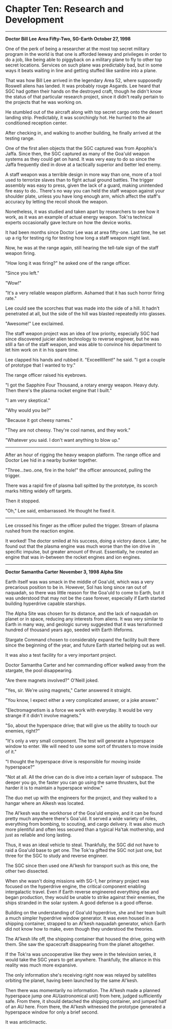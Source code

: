 # Chapter Ten: Research and Development

***
**Doctor Bill Lee**
**Area Fifty-Two, SG-Earth**
**October 27, 1998**

One of the perk of being a researcher at the most top secret military program in the world is that one is afforded leeway and privileges in order to do a job, like being able to piggyback on a military plane to fly to other top secret locations. Services on such plane was predictably bad, but in some ways it beats waiting in line and getting stuffed like sardine into a plane.

That was how Bill Lee arrived in the legendary Area 52, where supposedly Roswell aliens has landed. It was probably rouge Asgards. Lee heard that SGC had gotten their hands on the destroyed craft, though he didn't know the status of that particular research project, since it didn't really pertain to the projects that he was working on.

He stumbled out of the aircraft along with top secret cargo onto the desert landing strip. Predictably, it was scorchingly hot. He hurried to the air conditioned reception center.

After checking in, and walking to another building, he finally arrived at the testing range.

One of the first alien objects that the SGC captured was from Apophis's Jaffa. Since then, the SGC captured as many of the Goa'uld weapon systems as they could get on hand. It was very easy to do so since the Jaffa frequently died in dove at a tactically superior and better led enemy.

A staff weapon was a terrible design in more way than one, more of a tool used to terrorize slaves than to fight actual ground battles. The trigger assembly was easy to press, given the lack of a guard, making unintended fire easy to do.. There's no way you can held the staff weapon against your shoulder plate, unless you have long enough arm, which affect the staff's accuracy by letting the recoil shook the weapon.

Nonetheless, it was studied and taken apart by researchers to see how it work, as it was an example of actual energy weapon. Tok'ra technical experts occasionally gave lecture on how the device works.

It had been months since Doctor Lee was at area fifty-one. Last time, he set up a rig for testing rig for testing how long a staff weapon might last.

Now, he was at the range again, still hearing the tell-tale sign of the staff weapon firing.

"How long it was firing?" he asked one of the range officer.

"Since you left."

"Wow!"

"It's a very reliable weapon platform. Ashamed that it has such horror firing rate."

Lee could see the scorches that was made into the side of a hill. It hadn't penetrated at all, but the side of the hill was blasted repeatedly into glasses.

"Awesome!" Lee exclaimed.

The staff weapon project was an idea of low priority, especially SGC had since discovered juicier alien technology to reverse engineer, but he was still a fan of the staff weapon, and was able to convince his department to let him work on it in his spare time.

Lee clapped his hands and rubbed it. "Exceelllllent!" he said. "I got a couple of prototype that I wanted to try."

The range officer raised his eyebrows.

"I got the Sapphire Four Thousand, a rotary energy weapon. Heavy duty. Then there's the plasma rocket engine that I built."

"I am very skeptical."

"Why would you be?"

"Because it got cheesy names."

"They are not cheesy. They're cool names, and they work."

"Whatever you said. I don't want anything to blow up."

***

After an hour of rigging the heavy weapon platform. The range office and Doctor Lee hid in a nearby bunker together.

"Three...two..one, fire in the hole!" the officer announced, pulling the trigger.

There was a rapid fire of plasma ball spitted by the prototype, its scorch marks hitting widely off targets.

Then it stopped.

"Oh," Lee said, embarrassed. He thought he fixed it.

***

Lee crossed his finger as the officer pulled the trigger. Stream of plasma rushed from the reaction engine.

It worked! The doctor smiled at his success, doing a victory dance. Later, he found out that the plasma engine was much worse than the ion drive in specific impulse, but greater amount of thrust. Essentially, he created an engine that was in-between the rocket engines and ion engines.

***
**Doctor Samantha Carter**
**November 3, 1998**
**Alpha Site**

Earth itself was was smack in the middle of Goa'uld, which was a very precarious position to be in. However, Sol has long since ran out of naquadah, so there was little reason for the Goa'uld to come to Earth, but it was understood that may not be the case forever, especially if Earth started building hyperdrive capable starships.

The Alpha Site was chosen for its distance, and the lack of naquadah on planet or in space, reducing any interests from aliens. It was very similar to Earth in many way, and geologic survey suggested that it was terraformed hundred of thousand years ago, seeded with Earth lifeforms.

Stargate Command chosen to considerably expand the facility built there since the beginning of the year, and future Earth started helping out as well.

It was also a test facility for a very important project.

Doctor Samantha Carter and her commanding officer walked away from the stargate, the pool disappearing.

"Are there magnets involved?" O'Neill joked.

"Yes, sir. We're using magnets," Carter answered it straight.

"You know, I expect either a very complicated answer, or a joke answer."

"Electromagnetism is a force we work with everyday. It would be very strange if it didn't involve magnets."

"So, about the hyperspace drive; that will give us the ability to touch our enemies, right?"

"It's only a very small component. The test will generate a hyperspace window to enter. We will need to use some sort of thrusters to move inside of it."

"I thought the hyperspace drive is responsible for moving inside hyperspace?"

"Not at all. All the drive can do is dive into a certain layer of subspace. The deeper you go, the faster you can go using the same thrusters, but the harder it is to maintain a hyperspace window."

The duo met up with the engineers for the project, and they walked to a hangar where an Alkesh was located.

The Al'kesh was the workhorse of the Goa'uld empire, and it can be found pretty much anywhere there's Goa'uld. It served a wide variety of roles, everything from bombing, to scouting, and cargo delivery. It was also much more plentiful and often less secured than a typical Ha'tak mothership, and just as reliable and long lasting.

Thus, it was an ideal vehicle to steal. Thankfully, the SGC did not have to raid a Goa'uld base to get one. The Tok'ra gifted the SGC not just one, but three for the SGC to study and reverse engineer.

The SGC since then used one Al'kesh for transport such as this one, the other two dissected.

When she wasn't doing missions with SG-1, her primary project was focused on the hyperdrive engine, the critical component enabling intergalactic travel. Even if Earth reverse engineered everything else and began production, they would be unable to strike against their enemies, the ships stranded in the solar system. A good defense is a good offense.

Building on the understanding of Goa'uld hyperdrive, she and her team built a much simpler hyperdrive window generator. It was even housed in a shipping container, strapped to an Al'kesh naquadah generator, which Earth did not know how to make, even though they understood the theories.

The Al'kesh life off, the shipping container that housed the drive, going with them. She saw the spacecraft disappearing from the planet altogether.

If the Tok'ra was uncooperative like they were in the television series, it would take the SGC years to get anywhere. Thankfully, the alliance in this reality was much more expansive.

The only information she's receiving right now was relayed by satellites orbiting the planet, having been launched by the same Al'kesh.

Then there was momentarily no information. The Al'kesh made a planned hyperspace jump one AU(astronomical unit) from here, judged sufficiently safe. From there, it should detached the shipping container, and jumped half of an AU here. From there, the Al'kesh witnessed the prototype generated a hyperspace window for only a brief second.

It was anticlimactic.
